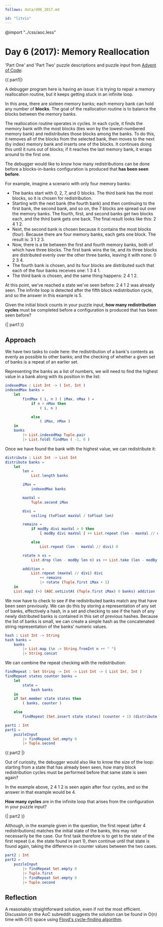 ```yaml
---
follows: data/d06_2017.md

id: "litvis"
---
```


@import "../css/aoc.less"

# Day 6 (2017): Memory Reallocation

'Part One' and 'Part Two' puzzle descriptions and puzzle input from [Advent of Code](https://adventofcode.com/2017/day/6):

{( part1|}

A debugger program here is having an issue: it is trying to repair a memory reallocation routine, but it keeps getting stuck in an infinite loop.

In this area, there are sixteen memory banks; each memory bank can hold any number of **blocks**. The goal of the reallocation routine is to balance the blocks between the memory banks.

The reallocation routine operates in cycles. In each cycle, it finds the memory bank with the most blocks (ties won by the lowest-numbered memory bank) and redistributes those blocks among the banks. To do this, it removes all of the blocks from the selected bank, then moves to the next (by index) memory bank and inserts one of the blocks. It continues doing this until it runs out of blocks; if it reaches the last memory bank, it wraps around to the first one.

The debugger would like to know how many redistributions can be done before a blocks-in-banks configuration is produced that **has been seen before**.

For example, imagine a scenario with only four memory banks:

- The banks start with 0, 2, 7, and 0 blocks. The third bank has the most blocks, so it is chosen for redistribution.
- Starting with the next bank (the fourth bank) and then continuing to the first bank, the second bank, and so on, the 7 blocks are spread out over the memory banks. The fourth, first, and second banks get two blocks each, and the third bank gets one back. The final result looks like this: 2 4 1 2.
- Next, the second bank is chosen because it contains the most blocks (four). Because there are four memory banks, each gets one block. The result is: 3 1 2 3.
- Now, there is a tie between the first and fourth memory banks, both of which have three blocks. The first bank wins the tie, and its three blocks are distributed evenly over the other three banks, leaving it with none: 0 2 3 4.
- The fourth bank is chosen, and its four blocks are distributed such that each of the four banks receives one: 1 3 4 1.
- The third bank is chosen, and the same thing happens: 2 4 1 2.

At this point, we've reached a state we've seen before: 2 4 1 2 was already seen. The infinite loop is detected after the fifth block redistribution cycle, and so the answer in this example is 5.

Given the initial block counts in your puzzle input, **how many redistribution cycles** must be completed before a configuration is produced that has been seen before?

{| part1 )}

## Approach

We have two tasks to code here: the redistribution of a bank's contents as evenly as possible to other banks; and the checking of whether a given set of banks is a repeat of an earlier set.

Representing the banks as a list of numbers, we will need to find the highest value in a bank along with its position in the list:

```elm {l}
indexedMax : List Int -> ( Int, Int )
indexedMax banks =
    let
        findMax ( i, n ) ( iMax, nMax ) =
            if n > nMax then
                ( i, n )

            else
                ( iMax, nMax )
    in
    banks
        |> List.indexedMap Tuple.pair
        |> List.foldl findMax ( -1, 0 )
```

Once we have found the bank with the highest value, we can redistribute it:

```elm {l}
distribute : List Int -> List Int
distribute banks =
    let
        len =
            List.length banks

        iMax =
            indexedMax banks

        maxVal =
            Tuple.second iMax

        divi =
            ceiling (toFloat maxVal / toFloat len)

        remains =
            if modBy divi maxVal > 0 then
                [ modBy divi maxVal ] ++ List.repeat (len - maxVal // divi - 1) 0

            else
                List.repeat (len - maxVal // divi) 0

        rotate n xs =
            List.drop (len - modBy len n) xs ++ List.take (len - modBy len n) xs

        addition =
            List.repeat (maxVal // divi) divi
                ++ remains
                |> rotate (Tuple.first iMax + 1)
    in
    List.map2 (+) (AOC.setListAt (Tuple.first iMax) 0 banks) addition
```

We now have to check to see if the redistributed banks match any that have been seen previously. We can do this by storing a representation of any set of banks, effectively a hash, in a set and checking to see if the hash of any newly distributed banks is contained in this set of previous hashes. Because the list of banks is small, we can create a simple hash as the concatenated string representation of the banks' numeric values.

```elm {l}
hash : List Int -> String
hash banks =
    banks
        |> List.map (\n -> String.fromInt n ++ " ")
        |> String.concat
```

We can combine the repeat checking with the redistribution:

```elm {l}
findRepeat : Set String -> Int -> List Int -> ( List Int, Int )
findRepeat states counter banks =
    let
        state =
            hash banks
    in
    if Set.member state states then
        ( banks, counter )

    else
        findRepeat (Set.insert state states) (counter + 1) (distribute banks)
```

```elm {l r}
part1 : Int
part1 =
    puzzleInput
        |> findRepeat Set.empty 0
        |> Tuple.second
```

{( part2 |}

Out of curiosity, the debugger would also like to know the size of the loop: starting from a state that has already been seen, how many block redistribution cycles must be performed before that same state is seen again?

In the example above, 2 4 1 2 is seen again after four cycles, and so the answer in that example would be 4.

**How many cycles** are in the infinite loop that arises from the configuration in your puzzle input?

{| part2 )}

Although, in the example given in the question, the first repeat (after 4 redistributions) matches the initial state of the banks, this may not necessarily be the case. Our first task therefore is to get to the state of the first repeat (i.e. the state found in part 1), then continue until that state is found again, taking the difference in counter values between the two cases.

```elm {l r}
part2 : Int
part2 =
    puzzleInput
        |> findRepeat Set.empty 0
        |> Tuple.first
        |> findRepeat Set.empty 0
        |> Tuple.second
```

## Reflection

A reasonably straightforward solution, even if not the most efficient. Discussion on the AoC subreddit suggests the solution can be found in O(n) time with O(1) space using [Floyd's cycle-finding algorithm](https://en.wikipedia.org/wiki/Cycle_detection#Floyd.27s_Tortoise_and_Hare).
